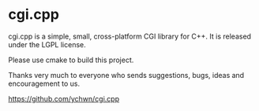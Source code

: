 cgi.cpp
=====

cgi.cpp is a simple, small, cross-platform CGI library for C++.
It is released under the LGPL license.

Please use cmake to build this project.

Thanks very much to everyone who sends suggestions, bugs, ideas and encouragement to us.

https://github.com/ychwn/cgi.cpp
